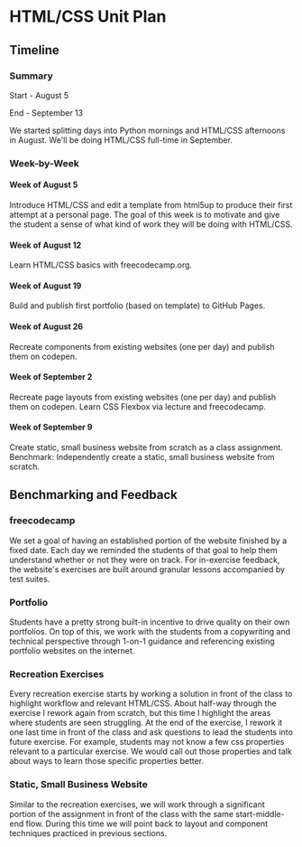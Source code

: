 # HTML/CSS Unit Plan

## Timeline

### Summary

Start - August 5

End - September 13

We started splitting days into Python mornings and HTML/CSS afternoons in August. We'll be doing HTML/CSS full-time in September.

### Week-by-Week

#### Week of August 5

Introduce HTML/CSS and edit a template from html5up to produce their first attempt at a personal page. The goal of this week is to motivate and give the student a sense of what kind of work they will be doing with HTML/CSS.

#### Week of August 12

Learn HTML/CSS basics with freecodecamp.org.

#### Week of August 19

Build and publish first portfolio (based on template) to GitHub Pages.

#### Week of August 26

Recreate components from existing websites (one per day) and publish them on codepen.

#### Week of September 2

Recreate page layouts from existing websites (one per day) and publish them on codepen. Learn CSS Flexbox via lecture and freecodecamp.

#### Week of September 9

Create static, small business website from scratch as a class assignment. Benchmark: Independently create a static, small business website from scratch.

## Benchmarking and Feedback

### freecodecamp

We set a goal of having an established portion of the website finished by a fixed date. Each day we reminded the students of that goal to help them understand whether or not they were on track. For in-exercise feedback, the website's exercises are built around granular lessons accompanied by test suites.

### Portfolio

Students have a pretty strong built-in incentive to drive quality on their own portfolios. On top of this, we work with the students from a copywriting and technical perspective through 1-on-1 guidance and referencing existing portfolio websites on the internet.

### Recreation Exercises

Every recreation exercise starts by working a solution in front of the class to highlight workflow and relevant HTML/CSS. About half-way through the exercise I rework again from scratch, but this time I highlight the areas where students are seen struggling. At the end of the exercise, I rework it one last time in front of the class and ask questions to lead the students into future exercise. For example, students may not know a few css properties relevant to a particular exercise. We would call out those properties and talk about ways to learn those specific properties better.

### Static, Small Business Website

Similar to the recreation exercises, we will work through a significant portion of the assignment in front of the class with the same start-middle-end flow. During this time we will point back to layout and component techniques practiced in previous sections.
